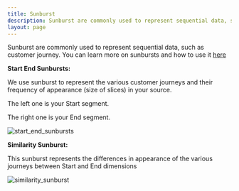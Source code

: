 ```yaml
---
title: Sunburst
description: Sunburst are commonly used to represent sequential data, such as customer journey.
layout: page
---
```


Sunburst are commonly used to represent sequential data, such as customer journey.
You can learn more on sunbursts and how to use it [here](https://datama.fr/2020/05/12/getting-value-out-of-a-sunburst/)

**Start End Sunbursts:**

We use sunburst to represent the various customer journeys and their frequency of appearance (size of slices)  in your source.

The left one is your Start segment.

The right one is your End segment.

![start_end_sunbursts]({{site.url}}{{site.baseurl}}/core_app/journey/web_application/dashboard/descriptive_comparison/images/start_end_sunbursts.png)

**Similarity Sunburst:**

This sunburst represents the differences in appearance of the various journeys between Start and End dimensions

![similarity_sunburst]({{site.url}}{{site.baseurl}}/core_app/journey/web_application/dashboard/descriptive_comparison/images/similarity_sunburst.png)
